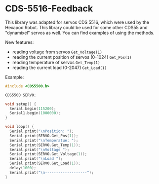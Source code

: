 # CDS-5516-Feedback
This library was adapted for servos CDS 5516, which were used by the Hexapod Robot. This library could be used for some other CDS55 and "dynamixel" servos as well.
You can find examples of using the methods.

New features:
- reading voltage from servos ```Get_Voltage(1)```
- reading the current position of servos (0-1024) ```Get_Pos(1)```
- reading temperature of servos ```Get_Temp(1)```
- reading the current load (0-2047) ```Get_Load(1)```


Example:

```C++
#include <CDS5500.h>

CDS5500 SERVO;

void setup() {
  Serial.begin(115200);
  Serial1.begin(1000000);
}

void loop() {
  Serial.print("\nPosition: ");
  Serial.print(SERVO.Get_Pos(1));
  Serial.print("\nTemperatue: ");
  Serial.print(SERVO.Get_Temp(1));
  Serial.print("\nVoltage ");
  Serial.print(SERVO.Get_Voltage(1));
  Serial.print("\nLoad ");
  Serial.print(SERVO.Get_Load(1));
  delay(1000);
  Serial.print("\n-------------------");
}
```
